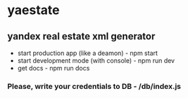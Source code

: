 # yaestate

## yandex real estate xml generator

- start production app (like a deamon) - npm start
- start development mode (with console) - npm run dev
- get docs - npm run docs

### Please, write your credentials to DB - /db/index.js
